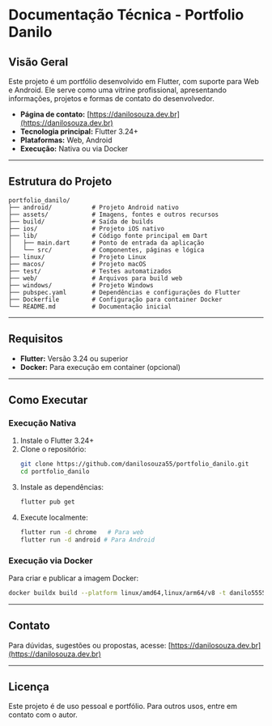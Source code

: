 # Documentação Técnica - Portfolio Danilo

## Visão Geral
Este projeto é um portfólio desenvolvido em Flutter, com suporte para Web e Android. Ele serve como uma vitrine profissional, apresentando informações, projetos e formas de contato do desenvolvedor.

- **Página de contato:** [https://danilosouza.dev.br](https://danilosouza.dev.br)
- **Tecnologia principal:** Flutter 3.24+
- **Plataformas:** Web, Android
- **Execução:** Nativa ou via Docker

---

## Estrutura do Projeto

```
portfolio_danilo/
├── android/           # Projeto Android nativo
├── assets/            # Imagens, fontes e outros recursos
├── build/             # Saída de builds
├── ios/               # Projeto iOS nativo
├── lib/               # Código fonte principal em Dart
│   ├── main.dart      # Ponto de entrada da aplicação
│   └── src/           # Componentes, páginas e lógica
├── linux/             # Projeto Linux
├── macos/             # Projeto macOS
├── test/              # Testes automatizados
├── web/               # Arquivos para build web
├── windows/           # Projeto Windows
├── pubspec.yaml       # Dependências e configurações do Flutter
├── Dockerfile         # Configuração para container Docker
└── README.md          # Documentação inicial
```

---

## Requisitos
- **Flutter:** Versão 3.24 ou superior
- **Docker:** Para execução em container (opcional)

---

## Como Executar

### Execução Nativa
1. Instale o Flutter 3.24+
2. Clone o repositório:
   ```bash
   git clone https://github.com/danilosouza55/portfolio_danilo.git
   cd portfolio_danilo
   ```
3. Instale as dependências:
   ```bash
   flutter pub get
   ```
4. Execute localmente:
   ```bash
   flutter run -d chrome   # Para web
   flutter run -d android # Para Android
   ```

### Execução via Docker
Para criar e publicar a imagem Docker:
```bash
docker buildx build --platform linux/amd64,linux/arm64/v8 -t danilo55555/website_portfolio:latest --push .
```

---

## Contato
Para dúvidas, sugestões ou propostas, acesse: [https://danilosouza.dev.br](https://danilosouza.dev.br)

---

## Licença
Este projeto é de uso pessoal e portfólio. Para outros usos, entre em contato com o autor.
